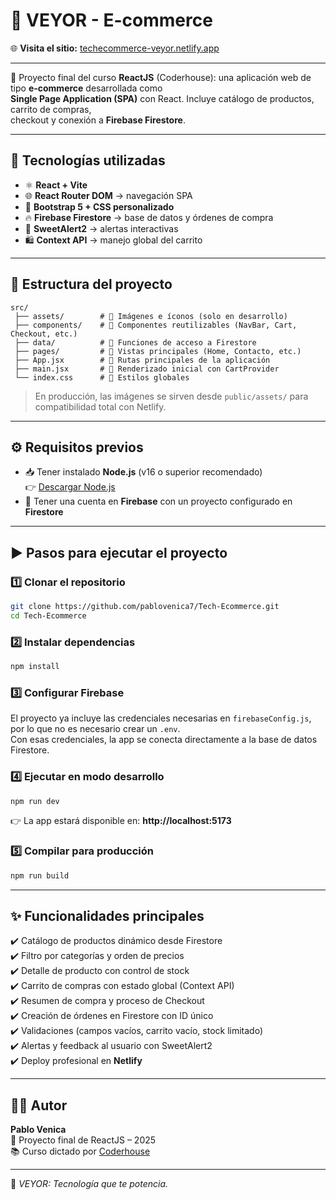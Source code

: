 # 🛒 VEYOR - E-commerce

🌐 **Visita el sitio:** [techecommerce-veyor.netlify.app](https://techecommerce-veyor.netlify.app/)  

---

📌 Proyecto final del curso **ReactJS** (Coderhouse): una aplicación web de tipo **e-commerce** desarrollada como  
**Single Page Application (SPA)** con React. Incluye catálogo de productos, carrito de compras,  
checkout y conexión a **Firebase Firestore**.

---

## 🚀 Tecnologías utilizadas

- ⚛️ **React + Vite**
- 🌐 **React Router DOM** → navegación SPA
- 🎨 **Bootstrap 5 + CSS personalizado**
- 🔥 **Firebase Firestore** → base de datos y órdenes de compra
- 💬 **SweetAlert2** → alertas interactivas
- 🛍️ **Context API** → manejo global del carrito

---

## 📂 Estructura del proyecto

```
src/
 ├── assets/        # 📸 Imágenes e íconos (solo en desarrollo)
 ├── components/    # 🧩 Componentes reutilizables (NavBar, Cart, Checkout, etc.)
 ├── data/          # 🔗 Funciones de acceso a Firestore
 ├── pages/         # 📄 Vistas principales (Home, Contacto, etc.)
 ├── App.jsx        # 📌 Rutas principales de la aplicación
 ├── main.jsx       # 🚀 Renderizado inicial con CartProvider
 └── index.css      # 🎨 Estilos globales
```

> En producción, las imágenes se sirven desde `public/assets/` para compatibilidad total con Netlify.

---

## ⚙️ Requisitos previos

- 📥 Tener instalado **Node.js** (v16 o superior recomendado)  
  👉 [Descargar Node.js](https://nodejs.org/)
- 🔑 Tener una cuenta en **Firebase** con un proyecto configurado en **Firestore**

---

## ▶️ Pasos para ejecutar el proyecto

### 1️⃣ Clonar el repositorio
```bash
git clone https://github.com/pablovenica7/Tech-Ecommerce.git
cd Tech-Ecommerce
```

### 2️⃣ Instalar dependencias
```bash
npm install
```

### 3️⃣ Configurar Firebase
El proyecto ya incluye las credenciales necesarias en `firebaseConfig.js`, por lo que no es necesario crear un `.env`.  
Con esas credenciales, la app se conecta directamente a la base de datos Firestore.

### 4️⃣ Ejecutar en modo desarrollo
```bash
npm run dev
```
👉 La app estará disponible en: **http://localhost:5173**

### 5️⃣ Compilar para producción
```bash
npm run build
```

---

## ✨ Funcionalidades principales

✔️ Catálogo de productos dinámico desde Firestore  
✔️ Filtro por categorías y orden de precios  
✔️ Detalle de producto con control de stock  
✔️ Carrito de compras con estado global (Context API)  
✔️ Resumen de compra y proceso de Checkout  
✔️ Creación de órdenes en Firestore con ID único  
✔️ Validaciones (campos vacíos, carrito vacío, stock limitado)  
✔️ Alertas y feedback al usuario con SweetAlert2  
✔️ Deploy profesional en **Netlify**

---

## 👨‍💻 Autor

**Pablo Venica**  
📅 Proyecto final de ReactJS – 2025  
📚 Curso dictado por [Coderhouse](https://www.coderhouse.com/)

---

🎯 *VEYOR: Tecnología que te potencia.*
